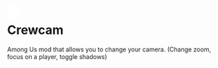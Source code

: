 <img src="crewcam.png" align="left" />

# Crewcam
Among Us mod that allows you to change your camera. (Change zoom, focus on a player, toggle shadows)
